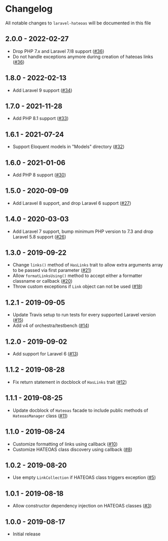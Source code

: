 # Changelog

All notable changes to `laravel-hateoas` will be documented in this file

## 2.0.0 - 2022-02-27

- Drop PHP 7.x and Laravel 7/8 support ([#36](https://github.com/gdebrauwer/laravel-hateoas/pull/36))
- Do not handle exceptions anymore during creation of hateoas links ([#36](https://github.com/gdebrauwer/laravel-hateoas/pull/36))

## 1.8.0 - 2022-02-13

- Add Laravel 9 support ([#34](https://github.com/gdebrauwer/laravel-hateoas/pull/34))

## 1.7.0 - 2021-11-28

- Add PHP 8.1 support ([#33](https://github.com/gdebrauwer/laravel-hateoas/pull/33))

## 1.6.1 - 2021-07-24

- Support Eloquent models in "Models" directory ([#32](https://github.com/gdebrauwer/laravel-hateoas/pull/32))

## 1.6.0 - 2021-01-06

- Add PHP 8 support ([#30](https://github.com/gdebrauwer/laravel-hateoas/pull/30))

## 1.5.0 - 2020-09-09

- Add Laravel 8 support, and drop Laravel 6 support ([#27](https://github.com/gdebrauwer/laravel-hateoas/pull/27))

## 1.4.0 - 2020-03-03

- Add Laravel 7 support, bump minimum PHP version to 7.3 and drop Laravel 5.8 support ([#26](https://github.com/gdebrauwer/laravel-hateoas/pull/26))

## 1.3.0 - 2019-09-22

- Change `links()` method of `HasLinks` trait to allow extra arguments array to be passed via first parameter ([#21](https://github.com/gdebrauwer/laravel-hateoas/pull/21))
- Allow `formatLinksUsing()` method to accept either a formatter classname or callback ([#20](https://github.com/gdebrauwer/laravel-hateoas/pull/20))
- Throw custom exceptions if `Link` object can not be used ([#18](https://github.com/gdebrauwer/laravel-hateoas/pull/18))

## 1.2.1 - 2019-09-05

- Update Travis setup to run tests for every supported Laravel version ([#15](https://github.com/gdebrauwer/laravel-hateoas/pull/15))
- Add v4 of orchestra/testbench ([#14](https://github.com/gdebrauwer/laravel-hateoas/pull/14))

## 1.2.0 - 2019-09-02

- Add support for Laravel 6 ([#13](https://github.com/gdebrauwer/laravel-hateoas/pull/13))

## 1.1.2 - 2019-08-28

- Fix return statement in docblock of `HasLinks` trait ([#12](https://github.com/gdebrauwer/laravel-hateoas/pull/12))

## 1.1.1 - 2019-08-25

- Update docblock of `Hateoas` facade to include public methods of `HateoasManager` class ([#11](https://github.com/gdebrauwer/laravel-hateoas/pull/11))

## 1.1.0 - 2019-08-24

- Customize formatting of links using callback ([#10](https://github.com/gdebrauwer/laravel-hateoas/pull/10))
- Customize HATEOAS class discovery using callback ([#8](https://github.com/gdebrauwer/laravel-hateoas/pull/8))

## 1.0.2 - 2019-08-20

- Use empty `LinkCollection` if HATEOAS class triggers exception ([#5](https://github.com/gdebrauwer/laravel-hateoas/pull/5))

## 1.0.1 - 2019-08-18

- Allow constructor dependency injection on HATEOAS classes ([#3](https://github.com/gdebrauwer/laravel-hateoas/pull/3))

## 1.0.0 - 2019-08-17

- Initial release

